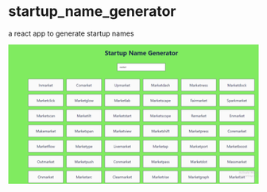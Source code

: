 # startup_name_generator

a react app to generate startup names

![image](https://github.com/Samarjiit/namegenerator/blob/master/rt.png)
